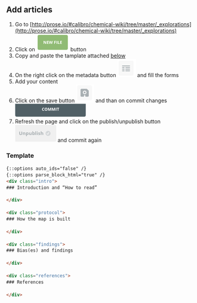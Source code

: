 ## Add articles

1. Go to [http://prose.io/#calibro/chemical-wiki/tree/master/_explorations](http://prose.io/#calibro/chemical-wiki/tree/master/_explorations)
2. Click on ![new_file.png](../media/new_file.png) button
3. Copy and paste the tamplate attached [below](https://github.com/calibro/chemical-wiki/blob/master/_explorations/readme.md#template)
4. On the right click on the metadata button ![metadata.png](../media/metadata.png) and fill the forms
5. Add your content
6. Click on the save button ![save.png](../media/save.png) and than on commit changes ![commit.png](../media/commit.png)
7. Refresh the page and click on the publish/unpublish button ![publish.png](../media/publish.png) and commit again

### Template
```html
{::options auto_ids="false" /}
{::options parse_block_html="true" /}
<div class="intro">
### Introduction and “How to read”

</div>

<div class="protocol">
### How the map is built

</div>

<div class="findings">
### Bias(es) and findings

</div>

<div class="references">
### References

</div>
```
